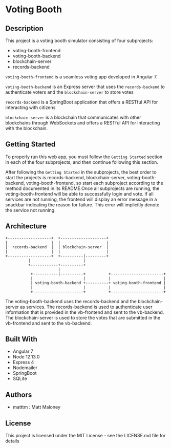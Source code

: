 # Voting Booth

## Description
This project is a voting booth simulator consisting of four subprojects:
- voting-booth-frontend
- voting-booth-backend
- blockchain-server
- records-backend

```voting-booth-frontend``` is a seamless voting app developed in Angular 7.

```voting-booth-backend``` is an Express server that uses the ```records-backend``` to authenticate voters and the ```blockchain-server``` to store votes

```records-backend``` is a SpringBoot application that offers a RESTful API for interacting with citizens

```blockchain-server``` is a blockchain that communicates with other blockchains through WebSockets and offers a RESTful API for interacting with the blockchain.

## Getting Started
To properly run this web app, you must follow the ```Getting Started``` section in each of the four subprojects, and then continue following this section.

After following the ```Getting Started``` in the subprojects, the best order to start the projects is records-backend, blockchain-server, voting-booth-backend, voting-booth-frontend, so start each subproject according to the method documented in its README.Once all subprojects are running, the voting-booth-frontend will be able to successfully login and vote. If all services are not running, the frontend will display an error message in a snackbar indicating the reason for failure. This error will implicitly denote the service not running.
## Architecture
```
+-------------------+  +--------------------+                       
|                   |  |                    |                       
|  records-backend  |  | blockchain-server  |                       
|                   |  |                    |                                          
+-------------------+  +----------|---------+                       
          |                       |                                 
          +------------+----------+                                 
                       |                                             
           +-----------|----------+          +-----------------------+
           |                      |          |                       |
           | voting-booth-backend +----------+ voting-booth-frontend |
           |                      |          |                       |
           +----------------------+          +-----------------------+
```
The voting-booth-backend uses the records-backend and the blockchain-server as services. The records-backend is used to authenticate user information that is provided in the vb-frontend and sent to the vb-backend. The blockchain-server is used to store the votes that are submitted in the vb-frontend and sent to the vb-backend.
## Built With
- Angular 7
- Node 12.13.0
- Express 4
- Nodemailer
- SpringBoot
- SQLite
## Authors
- matttm : Matt Maloney
## License
This project is licensed under the MIT License - see the LICENSE.md file for details

